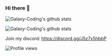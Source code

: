 ### Hi there 👋
![Galaxy-Coding's github stats](https://github-readme-stats.vercel.app/api?username=galaxy-coding&count_private=true&show_icons=true&title_color=ededed&text_color=ededed&icon_color=ededed&bg_color=2b2b2b&hide_border=true)

![Galaxy-Coding's github stats](https://github-readme-stats.vercel.app/api/top-langs/?username=galaxy-coding&count_private=true&show_icons=true&layout=compact&title_color=ededed&text_color=ededed&icon_color=ededed&bg_color=2b2b2b&hide_border=true)

Join my  discord: https://discord.gg/J5z7x5hbbP

![Profile views](https://komarev.com/ghpvc/?username=galaxy-coding)
